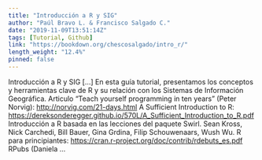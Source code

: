 ```yaml
---
title: "Introducción a R y SIG"
author: "Paúl Bravo L. & Francisco Salgado C."
date: "2019-11-09T13:51:14Z"
tags: [Tutorial, Github]
link: "https://bookdown.org/chescosalgado/intro_r/"
length_weight: "12.4%"
pinned: false
---
```


Introducción a R y SIG [...] En esta guía tutorial, presentamos los conceptos y herramientas clave de R y su relación con los Sistemas de Información Geográfica. Articulo “Teach yourself programming in ten years” (Peter Norvig): http://norvig.com/21-days.html A Sufficient Introduction to R: https://dereksonderegger.github.io/570L/A_Sufficient_Introduction_to_R.pdf Introducción a R basada en las lecciones del paquete Swirl. Sean Kross, Nick Carchedi, Bill Bauer, Gina Grdina, Filip Schouwenaars, Wush Wu. R para principiantes: https://cran.r-project.org/doc/contrib/rdebuts_es.pdf RPubs (Daniela ...
